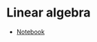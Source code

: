 # Linear algebra

- [Notebook](https://github.com/probml/pyprobml/tree/master/book1/linalg/linalg.ipynb)
